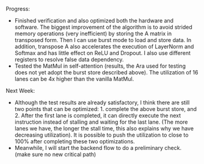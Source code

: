 Progress:
* Finished verification and also optimized both the hardware and software. The biggest improvement of the algorithm is to avoid strided memory operations (very inefficient) by storing the A matrix in transposed form. Then I can use burst mode to load and store data. In addition, transpose A also accelerates the execution of LayerNorm and Softmax and has little effect on ReLU and Dropout. I also use different registers to resolve false data dependency.
* Tested the MatMul in self-attention (results, the Ara used for testing does not yet adopt the burst store described above). The utilization of 16 lanes can be 4x higher than the vanilla MatMul.

Next Week:
* Although the test results are already satisfactory, I think there are still two points that can be optimized: 1. complete the above burst store, and 2. After the first lane is completed, it can directly execute the next instruction instead of stalling and waiting for the last lane. (The more lanes we have, the longer the stall time, this also explains why we have decreasing utilization). It is possible to push the utilization to close to 100% after completing these two optimizations.
* Meanwhile, I will start the backend flow to do a preliminary check. (make sure no new critical path)

